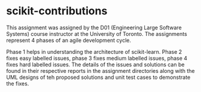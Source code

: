 # scikit-contributions
This assignment was assigned by the D01 (Engineering Large Software Systems) course instructor at the University of Toronto. The assignments represent 4 phases of an agile development cycle. 

Phase 1 helps in understanding the architecture of scikit-learn. Phase 2 fixes easy labelled issues, phase 3 fixes medium labelled issues, phase 4 fixes hard labelled issues. The details of the issues and solutions can be found in their respective reports in the assignment directories along with the UML designs of teh proposed solutions and unit test cases to demonstrate the fixes.
